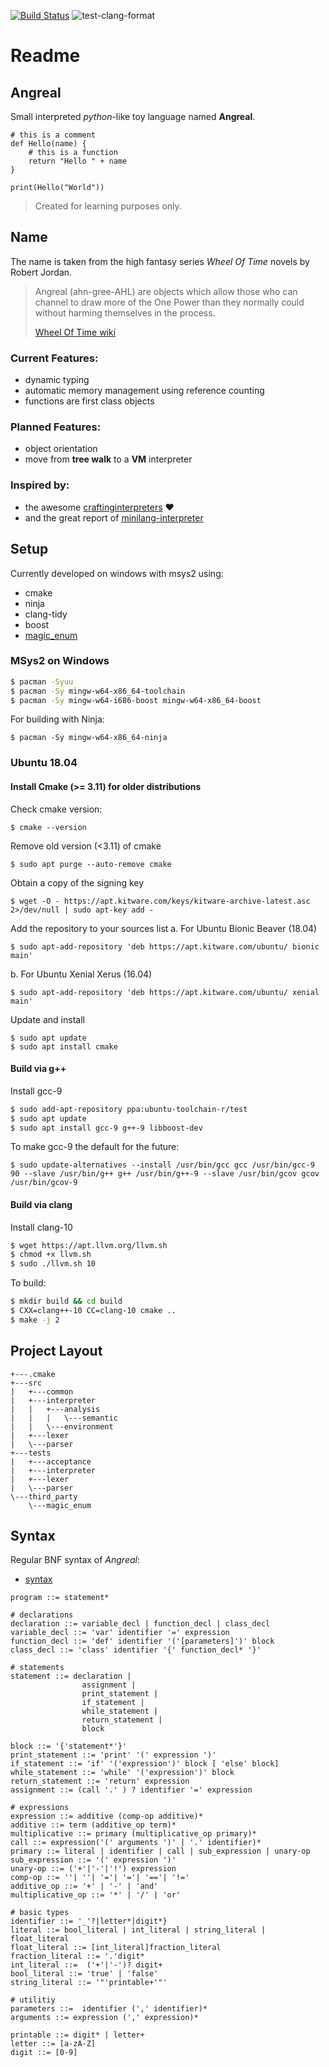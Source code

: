 
[![Build Status](https://travis-ci.com/toebsen/angreal.svg?branch=master)](https://travis-ci.com/toebsen/angreal)
![test-clang-format](https://github.com/toebsen/angreal/workflows/test-clang-format/badge.svg?branch=master)

# Readme

## Angreal

Small interpreted *python*-like toy language named **Angreal**.

```
# this is a comment
def Hello(name) {
    # this is a function
    return "Hello " + name
}

print(Hello("World"))
```

> Created for learning purposes only.

## Name

The name is taken from the high fantasy series *Wheel Of Time* novels by Robert Jordan.

> Angreal (ahn-gree-AHL) are objects which allow those who can channel to draw more of the One Power 
> than they normally could without harming themselves in the process.
>
> [Wheel Of Time wiki](https://wot.fandom.com/wiki/Angreal)


### Current Features:

- dynamic typing 
- automatic memory management using reference counting
- functions are first class objects 

### Planned Features:

- object orientation
- move from **tree walk** to a **VM** interpreter

### Inspired by:

- the awesome [craftinginterpreters](https://www.craftinginterpreters.com/contents.html) :heart:
- and the great report of [minilang-interpreter](https://drmenguin.com/minilang-interpreter/)

## Setup

Currently developed on windows with msys2 using:
- cmake
- ninja
- clang-tidy
- boost
- [magic_enum](https://github.com/Neargye/magic_enum) 

### MSys2 on Windows
```bash
$ pacman -Syuu
$ pacman -Sy mingw-w64-x86_64-toolchain 
$ pacman -Sy mingw-w64-i686-boost mingw-w64-x86_64-boost
```

For building with Ninja:

```
$ pacman -Sy mingw-w64-x86_64-ninja
```

### Ubuntu 18.04

#### Install Cmake (>= 3.11) for older distributions 
Check cmake version:

``$ cmake --version``

Remove old version (<3.11) of cmake

``$ sudo apt purge --auto-remove cmake``

Obtain a copy of the signing key

``$ wget -O - https://apt.kitware.com/keys/kitware-archive-latest.asc 2>/dev/null | sudo apt-key add -``

Add the repository to your sources list
a. For Ubuntu Bionic Beaver (18.04)

``$ sudo apt-add-repository 'deb https://apt.kitware.com/ubuntu/ bionic main'``

b. For Ubuntu Xenial Xerus (16.04)

``$ sudo apt-add-repository 'deb https://apt.kitware.com/ubuntu/ xenial main'``

Update and install
```
$ sudo apt update
$ sudo apt install cmake
```

#### Build via g++
Install gcc-9

```bash
$ sudo add-apt-repository ppa:ubuntu-toolchain-r/test
$ sudo apt update
$ sudo apt install gcc-9 g++-9 libboost-dev
```
 
To make gcc-9 the default for the future:

```
$ sudo update-alternatives --install /usr/bin/gcc gcc /usr/bin/gcc-9 90 --slave /usr/bin/g++ g++ /usr/bin/g++-9 --slave /usr/bin/gcov gcov /usr/bin/gcov-9
```

#### Build via clang

Install clang-10

```bash
$ wget https://apt.llvm.org/llvm.sh
$ chmod +x llvm.sh
$ sudo ./llvm.sh 10
```

To build:

```bash
$ mkdir build && cd build
$ CXX=clang++-10 CC=clang-10 cmake ..
$ make -j 2
```
## Project Layout

```
+---.cmake 
+---src 
|   +---common
|   +---interpreter
|   |   +---analysis
|   |   |   \---semantic
|   |   \---environment
|   +---lexer
|   \---parser
+---tests
|   +---acceptance
|   +---interpreter
|   +---lexer
|   \---parser
\---third_party
    \---magic_enum
```

## Syntax

Regular BNF syntax of *Angreal*:
- [syntax](http://matt.might.net/articles/grammars-bnf-ebnf/)

```
program ::= statement*

# declarations
declaration ::= variable_decl | function_decl | class_decl
variable_decl ::= 'var' identifier '=' expression
function_decl ::= 'def' identifier '('[parameters]')' block
class_decl ::= 'class' identifier '{' function_decl* '}'

# statements
statement ::= declaration |
                assignment | 
                print_statement | 
                if_statement | 
                while_statement | 
                return_statement | 
                block 

block ::= '{'statement*'}'
print_statement ::= 'print' '(' expression ')'
if_statement ::= 'if' '('expression')' block [ 'else' block]
while_statement ::= 'while' '('expression')' block
return_statement ::= 'return' expression
assignment ::= (call '.' ) ? identifier '=' expression

# expressions
expression ::= additive (comp-op additive)*
additive ::= term (additive_op term)*
multiplicative ::= primary (multiplicative_op primary)*
call ::= expression('(' arguments ')' | '.' identifier)*
primary ::= literal | identifier | call | sub_expression | unary-op
sub_expression ::= '(' expression ')' 
unary-op ::= ('+'|'-'|'!') expression 
comp-op ::= ''| ''| '='| '='| '=='| '!='
additive_op ::= '+' | '-' | 'and' 
multiplicative_op ::= '*' | '/' | 'or'

# basic types
identifier ::= '_'?|letter*|digit*}
literal ::= bool_literal | int_literal | string_literal | float_literal 
float_literal ::= [int_literal]fraction_literal
fraction_literal ::= '.'digit*
int_literal ::=  ('+'|'-')? digit+
bool_literal ::= 'true' | 'false'
string_literal ::= '"'printable+'"'

# utilitiy
parameters ::=  identifier (',' identifier)*
arguments ::= expression (',' expression)*

printable ::= digit* | letter+
letter ::= [a-zA-Z]
digit ::= [0-9]
```
